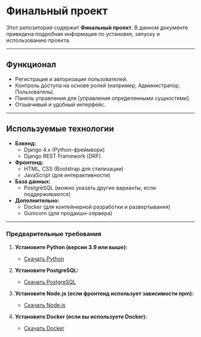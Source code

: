 # Финальный проект

Этот репозиторий содержит **Финальный проект**. В данном документе приведена подробная информация по установке, запуску и использованию проекта.

---


## Функционал

  - Регистрация и авторизация пользователей.
  - Контроль доступа на основе ролей (например, Администратор, Пользователь).
  - Панель управления для [управления определенными сущностями].
  - Отзывчивый и удобный интерфейс.

---

## Используемые технологии

- **Бэкенд:**
  - Django 4.x (Python-фреймворк)
  - Django REST Framework (DRF)
- **Фронтенд:**
  - HTML, CSS (Bootstrap для стилизации)
  - JavaScript (для интерактивности)
- **База данных:**
  - PostgreSQL (можно указать другие варианты, если поддерживаются)
- **Дополнительно:**
  - Docker (для контейнерной разработки и развертывания)
  - Gunicorn (для продакшн-сервера)

---

### Предварительные требования

1. **Установите Python (версии 3.9 или выше):**
   - [Скачать Python](https://www.python.org/downloads/)

2. **Установите PostgreSQL:**
   - [Скачать PostgreSQL](https://www.postgresql.org/download/)

3. **Установите Node.js (если фронтенд использует зависимости npm):**
   - [Скачать Node.js](https://nodejs.org/)

4. **Установите Docker (если вы используете Docker):**
   - [Скачать Docker](https://www.docker.com/get-started)

